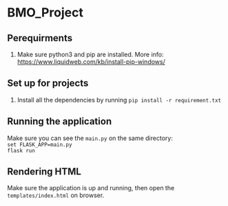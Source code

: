 # BMO_Project
## Perequirments
1. Make sure python3 and pip are installed. More info: https://www.liquidweb.com/kb/install-pip-windows/

## Set up for projects
1. Install all the dependencies by running `pip install -r requirement.txt`

## Running the application
Make sure you can see the `main.py` on the same directory:\
`set FLASK_APP=main.py`\
`flask run`

## Rendering HTML
Make sure the application is up and running, then open the `templates/index.html` on browser.
